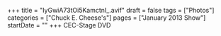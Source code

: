 +++
title = "IyGwiA73tOi5KamctnI_.avif"
draft = false
tags = ["Photos"]
categories = ["Chuck E. Cheese's"]
pages = ["January 2013 Show"]
startDate = ""
+++
CEC-Stage DVD

